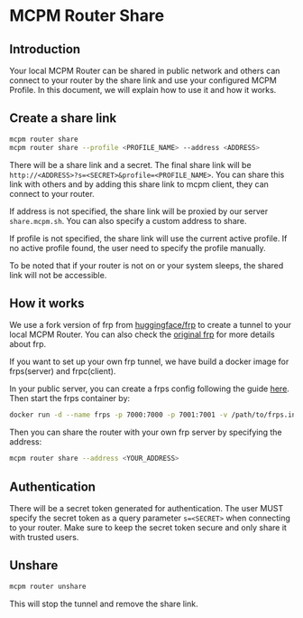 
# MCPM Router Share

## Introduction
Your local MCPM Router can be shared in public network and others can connect to your router by the share link and use your configured MCPM Profile. In this document, we will explain how to use it and how it works.

## Create a share link

```bash
mcpm router share
mcpm router share --profile <PROFILE_NAME> --address <ADDRESS>
```
There will be a share link and a secret. The final share link will be `http://<ADDRESS>?s=<SECRET>&profile=<PROFILE_NAME>`. You can share this link with others and by adding this share link to mcpm client, they can connect to your router.

If address is not specified, the share link will be proxied by our server `share.mcpm.sh`. You can also specify a custom address to share.

If profile is not specified, the share link will use the current active profile. If no active profile found, the user need to specify the profile manually.

To be noted that if your router is not on or your system sleeps, the shared link will not be accessible.

## How it works

We use a fork version of frp from [huggingface/frp](https://github.com/huggingface/frp) to create a tunnel to your local MCPM Router. You can also check the [original frp](https://github.com/fatedier/frp) for more details about frp.

If you want to set up your own frp tunnel, we have build a docker image for frps(server) and frpc(client).

In your public server, you can create a frps config following the guide [here](https://github.com/huggingface/frp?tab=readme-ov-file#setting-up-a-share-server). Then start the frps container by:
```bash
docker run -d --name frps -p 7000:7000 -p 7001:7001 -v /path/to/frps.ini:/frp/frps.ini ghcr.io/pathintegral-institute/frps:latest
```

Then you can share the router with your own frp server by specifying the address:
```bash
mcpm router share --address <YOUR_ADDRESS>
```

## Authentication
There will be a secret token generated for authentication. The user MUST specify the secret token as a query parameter `s=<SECRET>` when connecting to your router. Make sure to keep the secret token secure and only share it with trusted users.

## Unshare

```bash
mcpm router unshare
```

This will stop the tunnel and remove the share link.
